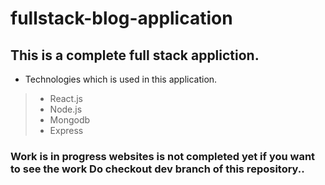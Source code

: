 # fullstack-blog-application

## This is a complete full stack appliction.

- Technologies which is used in this application.

> - React.js
> - Node.js
> - Mongodb
> - Express

### Work is in progress websites is not completed yet if you want to see the work Do checkout dev branch of this repository..
